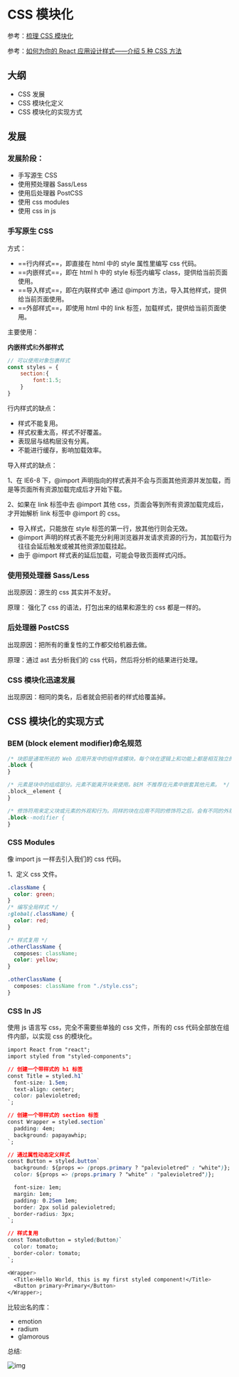 # CSS 模块化

参考：[梳理 CSS 模块化](https://juejin.cn/post/6844904034281734151)

参考：[如何为你的 React 应用设计样式——介绍 5 种 CSS 方法](https://www.freecodecamp.org/chinese/news/how-to-style-react-apps-with-css/)

## 大纲

- CSS 发展
- CSS 模块化定义
- CSS 模块化的实现方式

## 发展
### 发展阶段：
- 手写源生 CSS
- 使用预处理器 Sass/Less
- 使用后处理器 PostCSS
- 使用 css modules
- 使用 css in js

### 手写原生 CSS
方式： 

- ==行内样式==，即直接在 html 中的 style 属性里编写 css 代码。
- ==内嵌样式==，即在 html h 中的 style 标签内编写 class，提供给当前页面使用。
- ==导入样式==，即在内联样式中 通过 @import 方法，导入其他样式，提供给当前页面使用。
- ==外部样式==，即使用 html 中的 link 标签，加载样式，提供给当前页面使用。

主要使用：

**内嵌样式**和**外部样式**

```js
// 可以使用对象包裹样式
const styles = {
    section:{
        font:1.5;
    }
}
```

行内样式的缺点：

- 样式不能复用。
- 样式权重太高，样式不好覆盖。
- 表现层与结构层没有分离。
- 不能进行缓存，影响加载效率。

导入样式的缺点：

1、在 IE6-8 下，@import 声明指向的样式表并不会与页面其他资源并发加载，而是等页面所有资源加载完成后才开始下载。

2、如果在 link 标签中去 @import 其他 css，页面会等到所有资源加载完成后，才开始解析 link 标签中 @import 的 css。

- 导入样式，只能放在 style 标签的第一行，放其他行则会无效。
- @import 声明的样式表不能充分利用浏览器并发请求资源的行为，其加载行为往往会延后触发或被其他资源加载挂起。
- 由于 @import 样式表的延后加载，可能会导致页面样式闪烁。

### 使用预处理器 Sass/Less

出现原因：源生的 css 其实并不友好。

原理： 强化了 css 的语法，打包出来的结果和源生的 css 都是一样的。

### 后处理器 PostCSS

出现原因：把所有的重复性的工作都交给机器去做。

原理：通过 ast 去分析我们的 css 代码，然后将分析的结果进行处理。

### CSS 模块化迅速发展

出现原因：相同的类名，后者就会把前者的样式给覆盖掉。

## CSS 模块化的实现方式

### BEM (block element modifier)命名规范

```sql
/* 块即是通常所说的 Web 应用开发中的组件或模块。每个块在逻辑上和功能上都是相互独立的。 */
.block {
}

/* 元素是块中的组成部分。元素不能离开块来使用。BEM 不推荐在元素中嵌套其他元素。 */
.block__element {
}

/* 修饰符用来定义块或元素的外观和行为。同样的块在应用不同的修饰符之后，会有不同的外观 */
.block--modifier {
}
```

### CSS Modules

像 import js 一样去引入我们的 css 代码。

1、定义 css 文件。

```css
.className {
  color: green;
}
/* 编写全局样式 */
:global(.className) {
  color: red;
}

/* 样式复用 */
.otherClassName {
  composes: className;
  color: yellow;
}

.otherClassName {
  composes: className from "./style.css";
}
```

### CSS In JS

使用 js 语言写 css，完全不需要些单独的 css 文件，所有的 css 代码全部放在组件内部，以实现 css 的模块化。

```css
import React from "react";
import styled from "styled-components";

// 创建一个带样式的 h1 标签
const Title = styled.h1`
  font-size: 1.5em;
  text-align: center;
  color: palevioletred;
`;

// 创建一个带样式的 section 标签
const Wrapper = styled.section`
  padding: 4em;
  background: papayawhip;
`;

// 通过属性动态定义样式
const Button = styled.button`
  background: ${props => (props.primary ? "palevioletred" : "white")};
  color: ${props => (props.primary ? "white" : "palevioletred")};

  font-size: 1em;
  margin: 1em;
  padding: 0.25em 1em;
  border: 2px solid palevioletred;
  border-radius: 3px;
`;

// 样式复用
const TomatoButton = styled(Button)`
  color: tomato;
  border-color: tomato;
`;

<Wrapper>
  <Title>Hello World, this is my first styled component!</Title>
  <Button primary>Primary</Button>
</Wrapper>;
```

比较出名的库：

- emotion
- radium
- glamorous

总结:

![img](https://p1-jj.byteimg.com/tos-cn-i-t2oaga2asx/gold-user-assets/2019/12/30/16f5477372d2bee3~tplv-t2oaga2asx-zoom-in-crop-mark:4536:0:0:0.awebp)

